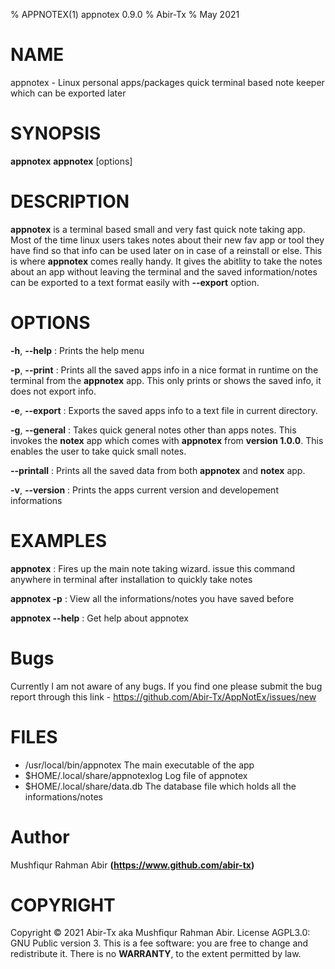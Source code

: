% APPNOTEX(1) appnotex 0.9.0
% Abir-Tx
% May 2021

# NAME
appnotex - Linux personal apps/packages quick terminal based note keeper which can be exported later

# SYNOPSIS
**appnotex**
**appnotex** [options]

# DESCRIPTION

**appnotex** is a terminal based small and very fast quick note taking app. Most of the time linux users takes notes about their new fav app or tool they have find so that info can be used later on in case of a reinstall or else. This is where **appnotex** comes really handy. It gives the abitlity to take the notes about an app without leaving the terminal and the saved information/notes can be exported to a text format easily with **--export** option.

# OPTIONS

**-h**, **--help**
: Prints the help menu

**-p**, **--print**
: Prints all the saved apps info in a nice format in runtime on the terminal from the **appnotex** app. This only prints or shows the saved info, it does not export info.

**-e**, **--export**
: Exports the saved apps info to a text file in current directory.

**-g**, **--general**
: Takes quick general notes other than apps notes. This invokes the **notex** app which comes with **appnotex** from **version 1.0.0**. This enables the user to take quick small notes.

**--printall**
: Prints all the saved data from both **appnotex** and **notex** app.

**-v**, **--version**
: Prints the apps current version and developement informations


# EXAMPLES

**appnotex**
: Fires up the main note taking wizard. issue this command anywhere in terminal after installation to quickly take notes

**appnotex -p**
: View all the informations/notes you have saved before

**appnotex --help**
: Get help about appnotex

# Bugs

Currently I am not aware of any bugs. If you find one please submit the bug report through this link - <https://github.com/Abir-Tx/AppNotEx/issues/new>

# FILES

- /usr/local/bin/appnotex           The main executable of the app
- $HOME/.local/share/appnotexlog    Log file of appnotex
- $HOME/.local/share/data.db        The database file which holds all the informations/notes

# Author

Mushfiqur Rahman Abir **(<https://www.github.com/abir-tx>)**

# COPYRIGHT

Copyright © 2021 Abir-Tx aka Mushfiqur Rahman Abir. License AGPL3.0: GNU Public version 3. This is a fee software: you are free to change and redistribute it. There is no **WARRANTY**, to the extent permitted by law.